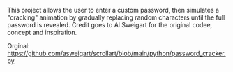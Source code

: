 This project allows the user to enter a custom password, then simulates a "cracking" animation by gradually replacing random characters until the full password is revealed.
Credit goes to Al Sweigart for the original codee, concept and inspiration.

Orginal: https://github.com/asweigart/scrollart/blob/main/python/password_cracker.py

